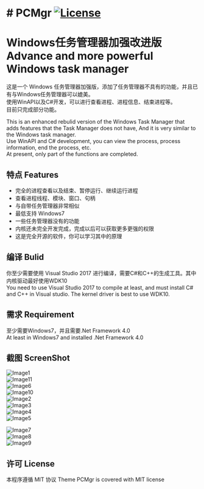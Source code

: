 ﻿﻿# PCMgr [![License](https://img.shields.io/badge/Licence-MIT-blue.svg)]()
=======================
 Windows任务管理器加强改进版 Advance and more powerful Windows task manager
===
这是一个 Windows 任务管理器加强版，添加了任务管理器不具有的功能，并且已有与Windows任务管理器可以媲美。<br/>
使用WinAPI以及C#开发，可以进行查看进程、进程信息、结束进程等。<br/>
目前只完成部分功能。<br/>

This is an enhanced rebulid version of the Windows Task Manager that adds features that the Task Manager does not have, And it is very similar to the Windows task manager. <br/>
Use WinAPI and C# development, you can view the process, process information, end the process, etc. <br/>
At present, only part of the functions are completed.

特点 Features
---
- 完全的进程查看以及结束、暂停运行、继续运行进程
- 查看进程线程、模块、窗口、句柄
- 与自带任务管理器非常相似
- 最低支持 Windows7
- 一些任务管理器没有的功能
- 内核还未完全开发完成，完成以后可以获取更多更强的权限
- 这是完全开源的软件，你可以学习其中的原理

编译 Bulid
---
你至少需要使用 Visual Studio 2017 进行编译，需要C#和C++的生成工具。其中内核驱动最好使用WDK10<br/>
You need to use Visual Studio 2017 to compile at least, and must install C# and C++ in Visual studio. The kernel driver is best to use WDK10.

需求 Requirement
---
至少需要Windows7，并且需要.Net Framework 4.0<br/>
At least in Windows7 and installed .Net Framework 4.0<br/>

截图 ScreenShot
---
![Image1](https://raw.githubusercontent.com/717021/PCMgr/master/image1.png)<br/>
![Image11](https://raw.githubusercontent.com/717021/PCMgr/master/image11.png)<br/>
![Image6](https://raw.githubusercontent.com/717021/PCMgr/master/image6.png)<br/>
![Image10](https://raw.githubusercontent.com/717021/PCMgr/master/image10.png)<br/>
![Image2](https://raw.githubusercontent.com/717021/PCMgr/master/image2.png)<br/>
![Image3](https://raw.githubusercontent.com/717021/PCMgr/master/image3.png)<br/>
![Image4](https://raw.githubusercontent.com/717021/PCMgr/master/image4.png)<br/>
![Image5](https://raw.githubusercontent.com/717021/PCMgr/master/image5.png)<br/>

![Image7](https://raw.githubusercontent.com/717021/PCMgr/master/image7.png)<br/>
![Image8](https://raw.githubusercontent.com/717021/PCMgr/master/image8.png)<br/>
![Image9](https://raw.githubusercontent.com/717021/PCMgr/master/image9.png)<br/>

许可 License
---
本程序遵循 MIT 协议
Theme PCMgr is covered with MIT license